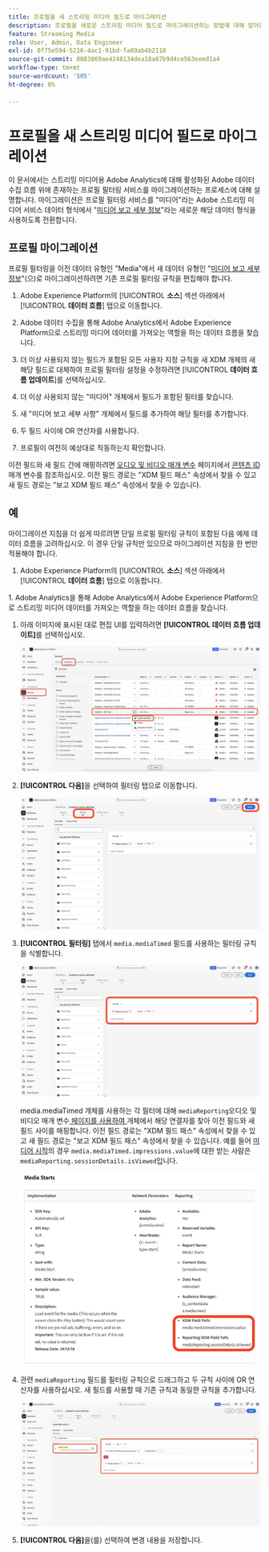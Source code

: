 ```yaml
---
title: 프로필을 새 스트리밍 미디어 필드로 마이그레이션
description: 프로필을 새로운 스트리밍 미디어 필드로 마이그레이션하는 방법에 대해 알아봅니다
feature: Streaming Media
role: User, Admin, Data Engineer
exl-id: 0f75e594-5216-4ac1-91bd-fa89ab4b2110
source-git-commit: 0083869ae4248134dea18a87b9d4ce563eeed1a4
workflow-type: tm+mt
source-wordcount: '505'
ht-degree: 0%

---
```


# 프로필을 새 스트리밍 미디어 필드로 마이그레이션

이 문서에서는 스트리밍 미디어용 Adobe Analytics에 대해 활성화된 Adobe 데이터 수집 흐름 위에 존재하는 프로필 필터링 서비스를 마이그레이션하는 프로세스에 대해 설명합니다. 마이그레이션은 프로필 필터링 서비스를 &quot;미디어&quot;라는 Adobe 스트리밍 미디어 서비스 데이터 형식에서 &quot;[미디어 보고 세부 정보](https://experienceleague.adobe.com/ko/docs/experience-platform/xdm/data-types/media-reporting-details)&quot;라는 새로운 해당 데이터 형식을 사용하도록 전환합니다.

## 프로필 마이그레이션

프로필 필터링을 이전 데이터 유형인 &quot;Media&quot;에서 새 데이터 유형인 &quot;[미디어 보고 세부 정보](https://experienceleague.adobe.com/ko/docs/experience-platform/xdm/data-types/media-reporting-details)&quot;(으)로 마이그레이션하려면 기존 프로필 필터링 규칙을 편집해야 합니다.

1. Adobe Experience Platform의 [!UICONTROL **소스**] 섹션 아래에서 [!UICONTROL **데이터 흐름**] 탭으로 이동합니다.

1. Adobe 데이터 수집을 통해 Adobe Analytics에서 Adobe Experience Platform으로 스트리밍 미디어 데이터를 가져오는 역할을 하는 데이터 흐름을 찾습니다.

1. 더 이상 사용되지 않는 필드가 포함된 모든 사용자 지정 규칙을 새 XDM 개체의 새 해당 필드로 대체하여 프로필 필터링 설정을 수정하려면 [!UICONTROL **데이터 흐름 업데이트**]&#x200B;를 선택하십시오.

1. 더 이상 사용되지 않는 &quot;미디어&quot; 개체에서 필드가 포함된 필터를 찾습니다.

1. 새 &quot;미디어 보고 세부 사항&quot; 개체에서 필드를 추가하여 해당 필터를 추가합니다.

1. 두 필드 사이에 OR 연산자를 사용합니다.

1. 프로필이 여전히 예상대로 작동하는지 확인합니다.

이전 필드와 새 필드 간에 매핑하려면 [오디오 및 비디오 매개 변수](https://experienceleague.adobe.com/ko/docs/media-analytics/using/implementation/variables/audio-video-parameters#content-id) 페이지에서 [콘텐츠 ID](https://experienceleague.adobe.com/ko/docs/media-analytics/using/implementation/variables/audio-video-parameters) 매개 변수를 참조하십시오. 이전 필드 경로는 &quot;XDM 필드 패스&quot; 속성에서 찾을 수 있고 새 필드 경로는 &quot;보고 XDM 필드 패스&quot; 속성에서 찾을 수 있습니다.

## 예

마이그레이션 지침을 더 쉽게 따르려면 단일 프로필 필터링 규칙이 포함된 다음 예제 데이터 흐름을 고려하십시오. 이 경우 단일 규칙만 있으므로 마이그레이션 지침을 한 번만 적용해야 합니다.

1. Adobe Experience Platform의 [!UICONTROL **소스**] 섹션 아래에서 [!UICONTROL **데이터 흐름**] 탭으로 이동합니다.

&#x200B;1. Adobe Analytics을 통해 Adobe Analytics에서 Adobe Experience Platform으로 스트리밍 미디어 데이터를 가져오는 역할을 하는 데이터 흐름을 찾습니다.

1. 아래 이미지에 표시된 대로 편집 UI를 입력하려면 **[!UICONTROL 데이터 흐름 업데이트]**&#x200B;를 선택하십시오.

   ![AEP 데이터 흐름 프로필](assets/aep-dataflow-profile.jpeg)

1. **[!UICONTROL 다음]**&#x200B;을 선택하여 필터링 탭으로 이동합니다.

   ![AEP 데이터 흐름 필터 탭](assets/aep-dataflow-filtering-profile.jpeg)

1. **[!UICONTROL 필터링]** 탭에서 `media.mediaTimed` 필드를 사용하는 필터링 규칙을 식별합니다.

   ![AEP 데이터 흐름 필터 규칙](assets/dataflow-filtering-rules-profile.jpeg)


   media.mediaTimed 개체를 사용하는 각 필터에 대해 `mediaReporting`오디오 및 비디오 매개 변수[ 페이지를 사용하여 ](https://experienceleague.adobe.com/ko/docs/media-analytics/using/implementation/variables/audio-video-parameters) 개체에서 해당 연결자를 찾아 이전 필드와 새 필드 사이를 매핑합니다. 이전 필드 경로는 &quot;XDM 필드 패스&quot; 속성에서 찾을 수 있고 새 필드 경로는 &quot;보고 XDM 필드 패스&quot; 속성에서 찾을 수 있습니다. 예를 들어 [미디어 시작](https://experienceleague.adobe.com/ko/docs/media-analytics/using/implementation/variables/audio-video-parameters#media-starts)의 경우 `media.mediaTimed.impressions.value`에 대한 받는 사람은 `mediaReporting.sessionDetails.isViewed`입니다.

   ![새 XDM 필드 및 이전 XDM 필드](assets/xdm-fields-new-and-old.jpeg)

1. 관련 `mediaReporting` 필드를 필터링 규칙으로 드래그하고 두 규칙 사이에 OR 연산자를 사용하십시오. 새 필드를 사용할 때 기존 규칙과 동일한 규칙을 추가합니다.

   ![필터 규칙 추가](assets/add-filter-rules.jpeg)

1. **[!UICONTROL 다음]**&#x200B;을(를) 선택하여 변경 내용을 저장합니다.
